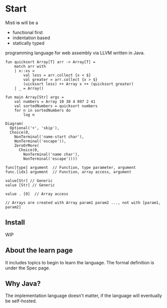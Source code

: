 # Start

Misti ~~is~~ will be a 

- functional first
- indentation based
- statically typed

programming language for web assembly via LLVM written in Java.

```misti
fun quicksort Array[T] arr -> Array[T] =
    match arr with
    | x::xs =
        val less = arr.collect {x < $}
        val greater = arr.collect {x > $}
        (uicksort less) ++ Array x ++ (quicksort greater)
    | _ = Array()

fun main Array[Str] args =
    val numbers = Array 10 30 4 897 2 41
    val sortedNumbers = quicksort numbers
    for n in sortedNumbers do
        log n
```

```railroad
Diagram(
  Optional('+', 'skip'),
  Choice(0, 
    NonTerminal('name-start char'), 
    NonTerminal('escape')),
    ZeroOrMore(
      Choice(0, 
        NonTerminal('name char'), 
        NonTerminal('escape'))))
```

```misti
func[type] argument  // Function, type parameter, argument
func.[idx] argument  // Function, array access, argument

value[Str] // Generic
value [Str] // Generic

value . [0]  // Array access

// Arrays are created with Array param1 param2 ..., not with [param1, param2]
```

## Install

WIP

## About the learn page

It includes topics to begin to learn the language. The formal definition is under the
Spec page.

## Why Java?

The implementation language doesn't matter, if the language
will eventually be self-hosted.

